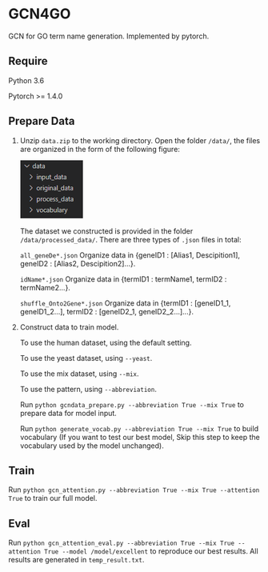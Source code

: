 # GCN4GO
GCN for GO term name generation. Implemented by pytorch.
## Require

Python 3.6

Pytorch >= 1.4.0


## Prepare Data

1. Unzip `data.zip` to the working directory.
    Open the folder `/data/`, the files are organized in the form of the following figure:
    
    ![image](https://github.com/leoli-jpg/GCN4GO/blob/main/content.PNG)

    The dataset we constructed is provided in the folder `/data/processed_data/`. There are three types of `.json` files in total:

    `all_geneDe*.json` Organize data in {geneID1 : \[Alias1, Descipition1\], geneID2 : \[Alias2, Descipition2\]...}.

    `idName*.json` Organize data in {termID1 : termName1, termID2 : termName2...}.

    `shuffle_Onto2Gene*.json` Organize data in {termID1 : \[geneID1_1, geneID1_2...\], termID2 : \[geneID2_1, geneID2_2...\]...}.

2. Construct data to train model.

    To use the human dataset, using the default setting.

    To use the yeast dataset, using `--yeast`.

    To use the mix dataset, using `--mix`.

    To use the pattern, using `--abbreviation`.

    Run `python gcndata_prepare.py --abbreviation True --mix True` to prepare data for model input.

    Run `python generate_vocab.py --abbreviation True --mix True` to build vocabulary (If you want to test our best model, Skip this step to keep the vocabulary used by the model unchanged).

## Train
  Run `python gcn_attention.py --abbreviation True --mix True --attention True` to train our full model.

## Eval
  Run `python gcn_attention_eval.py --abbreviation True --mix True --attention True --model /model/excellent` to reproduce our best results. All results are generated in `temp_result.txt`.
